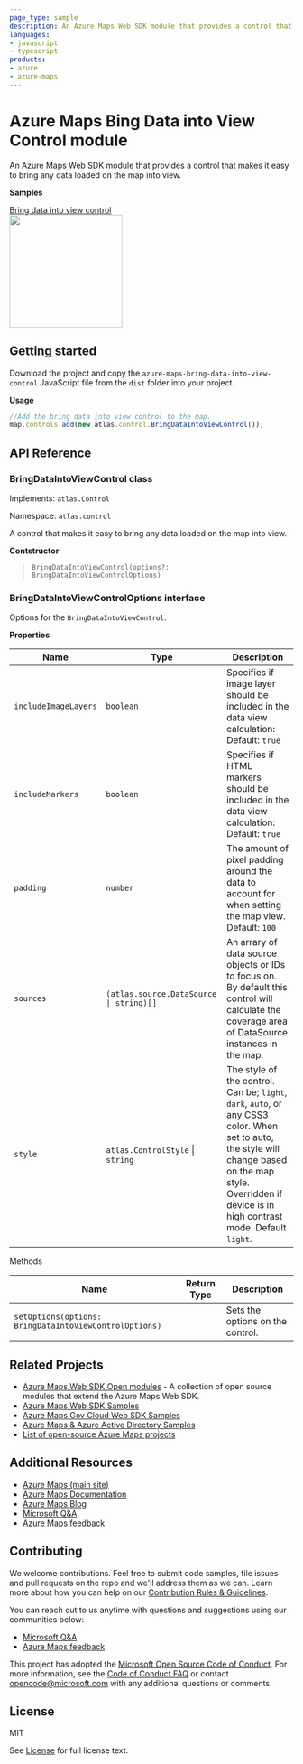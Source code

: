 ```yaml
---
page_type: sample
description: An Azure Maps Web SDK module that provides a control that makes it easy to bring any data loaded on the map into view.
languages:
- javascript
- typescript
products:
- azure
- azure-maps
---
```


# Azure Maps Bing Data into View Control module

An Azure Maps Web SDK module that provides a control that makes it easy to bring any data loaded on the map into view.

**Samples**

[Bring data into view control](https://samples.azuremaps.com/?search=bring%20data&sample=bring-data-into-view-control)
<br/>[<img src="https://samples.azuremaps.com/controls/bring-data-into-view-control/screenshot.jpg" height="200px">](https://samples.azuremaps.com/?search=bring%20data&sample=bring-data-into-view-control)

## Getting started

Download the project and copy the `azure-maps-bring-data-into-view-control` JavaScript file from the `dist` folder into your project.

**Usage**

```JavaScript
//Add the bring data into view control to the map.
map.controls.add(new atlas.control.BringDataIntoViewControl());
```

## API Reference

### BringDataIntoViewControl class

Implements: `atlas.Control`

Namespace: `atlas.control`

A control that makes it easy to bring any data loaded on the map into view.

**Contstructor**

> `BringDataIntoViewControl(options?: BringDataIntoViewControlOptions)`

### BringDataIntoViewControlOptions interface

Options for the `BringDataIntoViewControl`.

**Properties** 

| Name | Type | Description |
|------|------|-------------|
| `includeImageLayers` | `boolean` | Specifies if image layer should be included in the data view calculation: Default: `true` |
| `includeMarkers` | `boolean` | Specifies if HTML markers should be included in the data view calculation: Default: `true` |
| `padding` | `number` | The amount of pixel padding around the data to account for when setting the map view. Default: `100` |
| `sources` | `(atlas.source.DataSource \| string)[]` | An arrary of data source objects or IDs to focus on. By default this control will calculate the coverage area of DataSource instances in the map. |
| `style` | `atlas.ControlStyle` \| `string` | The style of the control. Can be; `light`, `dark`, `auto`, or any CSS3 color. When set to auto, the style will change based on the map style. Overridden if device is in high contrast mode. Default `light`. |

Methods

| Name | Return Type | Description |
|------|------|-------------|
| `setOptions(options: BringDataIntoViewControlOptions)` | | Sets the options on the control. |

## Related Projects

* [Azure Maps Web SDK Open modules](https://github.com/microsoft/Maps/blob/master/AzureMaps.md#open-web-sdk-modules) - A collection of open source modules that extend the Azure Maps Web SDK.
* [Azure Maps Web SDK Samples](https://github.com/Azure-Samples/AzureMapsCodeSamples)
* [Azure Maps Gov Cloud Web SDK Samples](https://github.com/Azure-Samples/AzureMapsGovCloudCodeSamples)
* [Azure Maps & Azure Active Directory Samples](https://github.com/Azure-Samples/Azure-Maps-AzureAD-Samples)
* [List of open-source Azure Maps projects](https://github.com/microsoft/Maps/blob/master/AzureMaps.md)

## Additional Resources

* [Azure Maps (main site)](https://azure.com/maps)
* [Azure Maps Documentation](https://docs.microsoft.com/azure/azure-maps/index)
* [Azure Maps Blog](https://azure.microsoft.com/blog/topics/azure-maps/)
* [Microsoft Q&A](https://docs.microsoft.com/answers/topics/azure-maps.html)
* [Azure Maps feedback](https://feedback.azure.com/forums/909172-azure-maps)

## Contributing

We welcome contributions. Feel free to submit code samples, file issues and pull requests on the repo and we'll address them as we can. 
Learn more about how you can help on our [Contribution Rules & Guidelines](https://github.com/Azure-Samples/azure-maps-bring-data-into-view-control/blob/main/CONTRIBUTING.md). 

You can reach out to us anytime with questions and suggestions using our communities below:
* [Microsoft Q&A](https://docs.microsoft.com/answers/topics/azure-maps.html)
* [Azure Maps feedback](https://feedback.azure.com/forums/909172-azure-maps)

This project has adopted the [Microsoft Open Source Code of Conduct](https://opensource.microsoft.com/codeofconduct/). 
For more information, see the [Code of Conduct FAQ](https://opensource.microsoft.com/codeofconduct/faq/) or 
contact [opencode@microsoft.com](mailto:opencode@microsoft.com) with any additional questions or comments.

## License

MIT
 
See [License](https://github.com/Azure-Samples/azure-maps-bring-data-into-view-control/blob/main/LICENSE.md) for full license text.
